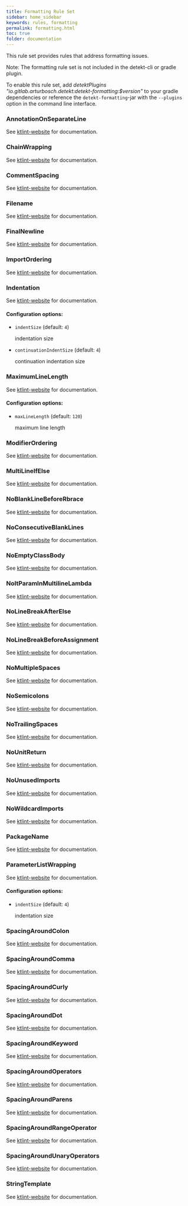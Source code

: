 ```yaml
---
title: Formatting Rule Set
sidebar: home_sidebar
keywords: rules, formatting
permalink: formatting.html
toc: true
folder: documentation
---
```

This rule set provides rules that address formatting issues.

Note: The formatting rule set is not included in the detekt-cli or gradle plugin.

To enable this rule set, add <i>detektPlugins "io.gitlab.arturbosch.detekt:detekt-formatting:$version"</i>
to your gradle dependencies or reference the `detekt-formatting`-jar with the `--plugins` option
in the command line interface.

### AnnotationOnSeparateLine

See <a href="https://ktlint.github.io">ktlint-website</a> for documentation.

### ChainWrapping

See <a href="https://ktlint.github.io">ktlint-website</a> for documentation.

### CommentSpacing

See <a href="https://ktlint.github.io">ktlint-website</a> for documentation.

### Filename

See <a href="https://ktlint.github.io">ktlint-website</a> for documentation.

### FinalNewline

See <a href="https://ktlint.github.io">ktlint-website</a> for documentation.

### ImportOrdering

See <a href="https://ktlint.github.io">ktlint-website</a> for documentation.

### Indentation

See <a href="https://ktlint.github.io/#rule-indentation">ktlint-website</a> for documentation.

#### Configuration options:

* `indentSize` (default: `4`)

   indentation size

* `continuationIndentSize` (default: `4`)

   continuation indentation size

### MaximumLineLength

See <a href="https://ktlint.github.io">ktlint-website</a> for documentation.

#### Configuration options:

* `maxLineLength` (default: `120`)

   maximum line length

### ModifierOrdering

See <a href="https://ktlint.github.io/#rule-modifier-order">ktlint-website</a> for documentation.

### MultiLineIfElse

See <a href="https://ktlint.github.io/#rule-modifier-order">ktlint-website</a> for documentation.

### NoBlankLineBeforeRbrace

See <a href="https://ktlint.github.io">ktlint-website</a> for documentation.

### NoConsecutiveBlankLines

See <a href="https://ktlint.github.io/#rule-blank">ktlint-website</a> for documentation.

### NoEmptyClassBody

See <a href="https://ktlint.github.io/#rule-empty-class-body">ktlint-website</a> for documentation.

### NoItParamInMultilineLambda

See <a href="https://ktlint.github.io">ktlint-website</a> for documentation.

### NoLineBreakAfterElse

See <a href="https://ktlint.github.io">ktlint-website</a> for documentation.

### NoLineBreakBeforeAssignment

See <a href="https://ktlint.github.io">ktlint-website</a> for documentation.

### NoMultipleSpaces

See <a href="https://ktlint.github.io">ktlint-website</a> for documentation.

### NoSemicolons

See <a href="https://ktlint.github.io/#rule-semi">ktlint-website</a> for documentation.

### NoTrailingSpaces

See <a href="https://ktlint.github.io/#rule-trailing-whitespaces">ktlint-website</a> for documentation.

### NoUnitReturn

See <a href="https://ktlint.github.io/#rule-unit-return">ktlint-website</a> for documentation.

### NoUnusedImports

See <a href="https://ktlint.github.io">ktlint-website</a> for documentation.

### NoWildcardImports

See <a href="https://ktlint.github.io/#rule-import">ktlint-website</a> for documentation.

### PackageName

See <a href="https://ktlint.github.io">ktlint-website</a> for documentation.

### ParameterListWrapping

See <a href="https://ktlint.github.io">ktlint-website</a> for documentation.

#### Configuration options:

* `indentSize` (default: `4`)

   indentation size

### SpacingAroundColon

See <a href="https://ktlint.github.io/#rule-spacing">ktlint-website</a> for documentation.

### SpacingAroundComma

See <a href="https://ktlint.github.io/#rule-spacing">ktlint-website</a> for documentation.

### SpacingAroundCurly

See <a href="https://ktlint.github.io/#rule-spacing">ktlint-website</a> for documentation.

### SpacingAroundDot

See <a href="https://ktlint.github.io/#rule-spacing">ktlint-website</a> for documentation.

### SpacingAroundKeyword

See <a href="https://ktlint.github.io/#rule-spacing">ktlint-website</a> for documentation.

### SpacingAroundOperators

See <a href="https://ktlint.github.io/#rule-spacing">ktlint-website</a> for documentation.

### SpacingAroundParens

See <a href="https://ktlint.github.io/#rule-spacing">ktlint-website</a> for documentation.

### SpacingAroundRangeOperator

See <a href="https://ktlint.github.io/#rule-spacing">ktlint-website</a> for documentation.

### SpacingAroundUnaryOperators

See <a href="https://ktlint.github.io/#rule-spacing">ktlint-website</a> for documentation.

### StringTemplate

See <a href="https://ktlint.github.io/#rule-string-template">ktlint-website</a> for documentation.
